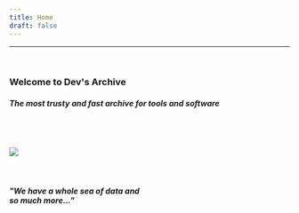 ```yaml
---
title: Home
draft: false
---
```

---
<br>

### Welcome to Dev's Archive<br>
##### The most trusty and fast archive for tools and software

<br><br>

<div style="-webkit-column-count: 2; -moz-column-count: 2; column-count: 2; -webkit-column-rule: 1px dotted #e0e0e0; -moz-column-rule: 1px dotted #e0e0e0; column-rule: 1px dotted #e0e0e0;">
    <div style="display: inline-block;">
    	<img src="/home/sea.jpg" />
    </div>
    <div style="display: inline-block;">
    	<br><br>
    	<h5>"We have a whole sea of data and so much more..."</h5>
    </div>
</div>
